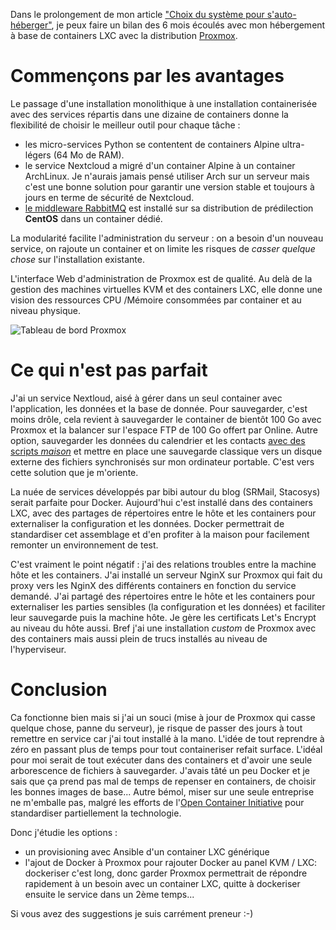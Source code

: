 <!-- title: Hébergement et taille de containers -->
<!-- categories: Hébergement Containers -->
<!-- tag: planet -->

Dans le prolongement de mon article ["Choix du système pour s'auto-héberger"](https://blogduyax.madyanne.fr/2018/quel-systeme-serveur), je peux faire un bilan des 6 mois écoulés avec mon hébergement à base de containers LXC avec la distribution [Proxmox](https://fr.wikipedia.org/wiki/Proxmox_VE).<!-- more -->

# Commençons par les avantages

Le passage d'une installation monolithique à une installation containerisée avec des services répartis dans une dizaine de containers donne la flexibilité de choisir le meilleur outil pour chaque tâche :

- les micro-services Python se contentent de containers Alpine ultra-légers (64 Mo de RAM).
- le service Nextcloud a migré d'un container Alpine à un container ArchLinux. Je n'aurais jamais pensé utiliser Arch sur un serveur mais c'est une bonne solution pour garantir une version stable et toujours à jours en terme de sécurité de Nextcloud.
- [le middleware RabbitMQ](https://blogduyax.madyanne.fr/2018/mes-notes-sur-rabbitmq) est installé sur sa distribution de prédilection **CentOS** dans un container dédié.

La modularité facilite l'administration du serveur : on a besoin d'un nouveau service, on rajoute un container et on limite les risques de *casser quelque chose* sur l'installation existante.

L'interface Web d'administration de Proxmox est de qualité. Au delà de la gestion des machines virtuelles KVM et des containers LXC, elle donne une vision des ressources CPU /Mémoire consommées par container et au niveau physique.

![Tableau de bord Proxmox](/images/2018/proxmox-dashboard.png)

# Ce qui n'est pas parfait

J'ai un service Nextloud, aisé à gérer dans un seul container avec l'application, les données et la base de donnée. Pour sauvegarder, c'est moins drôle, cela revient à sauvegarder le container de bientôt 100 Go avec Proxmox et la balancer sur l'espace FTP de 100 Go offert par Online. Autre option, sauvegarder les données du calendrier et les contacts [avec des scripts *maison*](https://blogduyax.madyanne.fr/2015/deploiement-et-sauvegarde/) et mettre en place une sauvegarde classique vers un disque externe des fichiers synchronisés sur mon ordinateur portable. C'est vers cette solution que je m'oriente.

La nuée de services développés par bibi autour du blog (SRMail, Stacosys) serait parfaite pour Docker. Aujourd'hui c'est installé dans des containers LXC, avec des partages de répertoires entre le hôte et les containers pour externaliser la configuration et les données. Docker permettrait de standardiser cet assemblage et d'en profiter à la maison pour facilement remonter un environnement de test.

C'est vraiment le point négatif : j'ai des relations troubles entre la machine hôte et les containers. J'ai installé un serveur NginX sur Proxmox qui fait du proxy vers les NginX des différents containers en fonction du service demandé. J'ai partagé des répertoires entre le hôte et les containers pour externaliser les parties sensibles (la configuration et les données) et faciliter leur sauvegarde puis la machine hôte. Je gère les certificats Let's Encrypt au niveau du hôte aussi. Bref j'ai une installation *custom* de Proxmox avec des containers mais aussi plein de trucs installés au niveau de l'hyperviseur. 

# Conclusion

Ca fonctionne bien mais si j'ai un souci (mise à jour de Proxmox qui casse quelque chose, panne du serveur), je risque de passer des jours à tout remettre en service car j'ai tout installé à la mano. L'idée de tout reprendre à zéro en passant plus de temps pour tout containeriser refait surface. L'idéal pour moi serait de tout exécuter dans des containers et d'avoir une seule arborescence de fichiers à sauvegarder. J'avais tâté un peu Docker et je sais que ça prend pas mal de temps de repenser en containers, de choisir les bonnes images de base... Autre bémol, miser sur une seule entreprise ne m'emballe pas, malgré les efforts de l'[Open Container Initiative](https://blog.docker.com/2017/07/demystifying-open-container-initiative-oci-specifications) pour standardiser partiellement la technologie. 

Donc j'étudie les options :

- un provisioning avec Ansible d'un container LXC générique
- l'ajout de Docker à Proxmox pour rajouter Docker au panel KVM / LXC: dockeriser c'est long, donc garder Proxmox permettrait de répondre rapidement à un besoin avec un container LXC, quitte à dockeriser ensuite le service dans un 2ème temps...

Si vous avez des suggestions je suis carrément preneur :-)